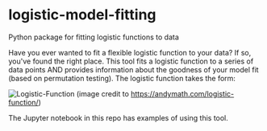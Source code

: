 # logistic-model-fitting
Python package for fitting logistic functions to data

Have you ever wanted to fit a flexible logistic function to your data? If so, you've found the right place. This tool fits a logistic function to a series of data points AND provides information about the goodness of your model fit (based on permutation testing). The logistic function takes the form:

![Logistic-Function](https://user-images.githubusercontent.com/6549946/124682643-d2643d00-deba-11eb-9007-1b2b19d3ad42.jpeg)
(image credit to https://andymath.com/logistic-function/)


The Jupyter notebook in this repo has examples of using this tool. 
